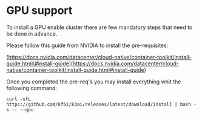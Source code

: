 # GPU support

To install a GPU enable cluster there are few mandatory steps that need to be done in advance.

Please follow this guide from NVIDIA to install the pre-requisites:

[https://docs.nvidia.com/datacenter/cloud-native/container-toolkit/install-guide.html\#install-guide](https://docs.nvidia.com/datacenter/cloud-native/container-toolkit/install-guide.html#install-guide)

Once you completed the pre-req's you may install everything whit the following command:

```text
curl -sfL https://github.com/kf5i/k3ai/releases/latest/download/install | bash -s -- --gpu
```



